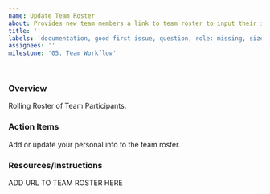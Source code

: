 ```yaml
---
name: Update Team Roster
about: Provides new team members a link to team roster to input their information
title: ''
labels: 'documentation, good first issue, question, role: missing, size: 0.25pt, feature: PD team recruit/onboard/offboard, s: PD team, complexity: small'
assignees: ''
milestone: '05. Team Workflow'

---
```


### Overview

Rolling Roster of Team Participants.

### Action Items

Add or update your personal info to the team roster.

### Resources/Instructions

ADD URL TO TEAM ROSTER HERE
